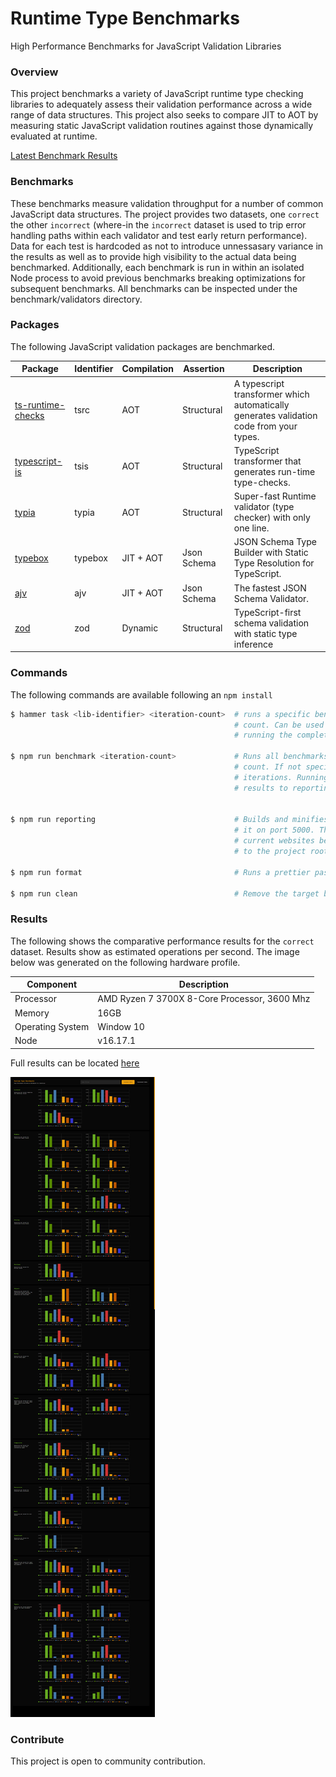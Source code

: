 # Runtime Type Benchmarks

High Performance Benchmarks for JavaScript Validation Libraries

### Overview

This project benchmarks a variety of JavaScript runtime type checking libraries to adequately assess their validation performance across a wide range of data structures. This project also seeks to compare JIT to AOT by measuring static JavaScript validation routines against those dynamically evaluated at runtime.

[Latest Benchmark Results](https://sinclairzx81.github.io/runtime-type-benchmarks/)

### Benchmarks

These benchmarks measure validation throughput for a number of common JavaScript data structures. The project provides two datasets, one `correct` the other `incorrect` (where-in the `incorrect` dataset is used to trip error handling paths within each validator and test early return performance). Data for each test is hardcoded as not to introduce unnessasary variance in the results as well as to provide high visibility to the actual data being benchmarked. Additionally, each benchmark is run in within an isolated Node process to avoid previous benchmarks breaking optimizations for subsequent benchmarks. All benchmarks can be inspected under the benchmark/validators directory.

### Packages

The following JavaScript validation packages are benchmarked.

| Package                                                              | Identifier | Compilation    | Assertion        | Description                                                                                |
|---                                                                   |---         |---             |---               |---                                                                                         |
| [ts-runtime-checks](https://github.com/GoogleFeud/ts-runtime-checks) | tsrc       | AOT            | Structural       | A typescript transformer which automatically generates validation code from your types.    |
| [typescript-is](https://github.com/woutervh-/typescript-is)          | tsis       | AOT            | Structural       | TypeScript transformer that generates run-time type-checks.                                |
| [typia](https://github.com/samchon/typia)                            | typia      | AOT            | Structural       | Super-fast Runtime validator (type checker) with only one line.                            |
| [typebox](https://github.com/sinclairzx81/typebox)                   | typebox    | JIT + AOT      | Json Schema      | JSON Schema Type Builder with Static Type Resolution for TypeScript.                       |
| [ajv](https://github.com/ajv-validator/ajv)                          | ajv        | JIT + AOT      | Json Schema      | The fastest JSON Schema Validator.                                                         |
| [zod](https://github.com/colinhacks/zod)                             | zod        | Dynamic        | Structural       | TypeScript-first schema validation with static type inference                              |


### Commands

The following commands are available following an `npm install`

```bash
$ hammer task <lib-identifier> <iteration-count>  # runs a specific benchmark with the given iteration
                                                  # count. Can be used for testing benchmarks without
                                                  # running the complete suite.

$ npm run benchmark <iteration-count>             # Runs all benchmarks with an optional iteration 
                                                  # count. If not specified the default is 10 million
                                                  # iterations. Running the benchmark will write
                                                  # results to reporting/results/<lib>/<test>.json.


$ npm run reporting                               # Builds and minifies the reporting website and serves
                                                  # it on port 5000. This task will also capture the 
                                                  # current websites benchmark results which is written 
                                                  # to the project root (screenshot.png)

$ npm run format                                  # Runs a prettier pass over the project.

$ npm run clean                                   # Remove the target build directory.
```


### Results

The following shows the comparative performance results for the `correct` dataset. Results show as estimated operations per second. The image below was generated on the following hardware profile.


| Component        | Description                                  |
|---               |---                                           |
| Processor        | AMD Ryzen 7 3700X 8-Core Processor, 3600 Mhz | 
| Memory           | 16GB                                         |
| Operating System | Window 10                                    |
| Node             | v16.17.1                                     |

Full results can be located [here](https://sinclairzx81.github.io/runtime-type-benchmarks/)

![](screenshot.png)

### Contribute

This project is open to community contribution.
